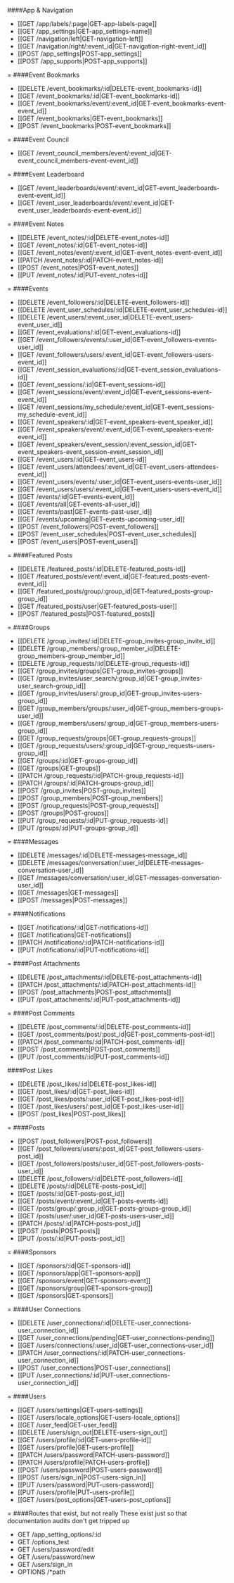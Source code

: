 <!-- --- title: List of all routes -->

####App & Navigation
* [[GET /app/labels/:page|GET-app-labels-page]]
* [[GET /app_settings|GET-app_settings-name]]
* [[GET /navigation/left|GET-navigation-left]]
* [[GET /navigation/right/:event_id|GET-navigation-right-event_id]]
* [[POST /app_settings|POST-app_settings]]
* [[POST /app_supports|POST-app_supports]]

=
####Event Bookmarks
* [[DELETE /event_bookmarks/:id|DELETE-event_bookmarks-id]]
* [[GET /event_bookmarks/:id|GET-event_bookmarks-id]]
* [[GET /event_bookmarks/event/:event_id|GET-event_bookmarks-event-event_id]]
* [[GET /event_bookmarks|GET-event_bookmarks]]
* [[POST /event_bookmarks|POST-event_bookmarks]]

=
####Event Council
* [[GET /event_council_members/event/:event_id|GET-event_council_members-event-event_id]]

=
####Event Leaderboard
* [[GET /event_leaderboards/event/:event_id|GET-event_leaderboards-event-event_id]]
* [[GET /event_user_leaderboards/event/:event_id|GET-event_user_leaderboards-event-event_id]]

=
####Event Notes
* [[DELETE /event_notes/:id|DELETE-event_notes-id]]
* [[GET /event_notes/:id|GET-event_notes-id]]
* [[GET /event_notes/event/:event_id|GET-event_notes-event-event_id]]
* [[PATCH /event_notes/:id|PATCH-event_notes-id]]
* [[POST /event_notes|POST-event_notes]]
* [[PUT /event_notes/:id|PUT-event_notes-id]]

=
####Events
* [[DELETE /event_followers/:id|DELETE-event_followers-id]]
* [[DELETE /event_user_schedules/:id|DELETE-event_user_schedules-id]]
* [[DELETE /event_users/:event_user_id|DELETE-event_users-event_user_id]]
* [[GET /event_evaluations/:id|GET-event_evaluations-id]]
* [[GET /event_followers/events/:user_id|GET-event_followers-events-user_id]]
* [[GET /event_followers/users/:event_id|GET-event_followers-users-event_id]]
* [[GET /event_session_evaluations/:id|GET-event_session_evaluations-id]]
* [[GET /event_sessions/:id|GET-event_sessions-id]]
* [[GET /event_sessions/event/:event_id|GET-event_sessions-event-event_id]]
* [[GET /event_sessions/my_schedule/:event_id|GET-event_sessions-my_schedule-event_id]]
* [[GET /event_speakers/:id|GET-event_speakers-event_speaker_id]]
* [[GET /event_speakers/event/:event_id|GET-event_speakers-event-event_id]]
* [[GET /event_speakers/event_session/:event_session_id|GET-event_speakers-event_session-event_session_id]]
* [[GET /event_users/:id|GET-event_users-id]]
* [[GET /event_users/attendees/:event_id|GET-event_users-attendees-event_id]]
* [[GET /event_users/events/:user_id|GET-event_users-events-user_id]]
* [[GET /event_users/users/:event_id|GET-event_users-users-event_id]]
* [[GET /events/:id|GET-events-event_id]]
* [[GET /events/all|GET-events-all-user_id]]
* [[GET /events/past|GET-events-past-user_id]]
* [[GET /events/upcoming|GET-events-upcoming-user_id]]
* [[POST /event_followers|POST-event_followers]]
* [[POST /event_user_schedules|POST-event_user_schedules]]
* [[POST /event_users|POST-event_users]]

=
####Featured Posts
* [[DELETE /featured_posts/:id|DELETE-featured_posts-id]]
* [[GET /featured_posts/event/:event_id|GET-featured_posts-event-event_id]]
* [[GET /featured_posts/group/:group_id|GET-featured_posts-group-group_id]]
* [[GET /featured_posts/user|GET-featured_posts-user]]
* [[POST /featured_posts|POST-featured_posts]]

=
####Groups
* [[DELETE /group_invites/:id|DELETE-group_invites-group_invite_id]]
* [[DELETE /group_members/:group_member_id|DELETE-group_members-group_member_id]]
* [[DELETE /group_requests/:id|DELETE-group_requests-id]]
* [[GET /group_invites/groups|GET-group_invites-groups]]
* [[GET /group_invites/user_search/:group_id|GET-group_invites-user_search-group_id]]
* [[GET /group_invites/users/:group_id|GET-group_invites-users-group_id]]
* [[GET /group_members/groups/:user_id|GET-group_members-groups-user_id]]
* [[GET /group_members/users/:group_id|GET-group_members-users-group_id]]
* [[GET /group_requests/groups|GET-group_requests-groups]]
* [[GET /group_requests/users/:group_id|GET-group_requests-users-group_id]]
* [[GET /groups/:id|GET-groups-group_id]]
* [[GET /groups|GET-groups]]
* [[PATCH /group_requests/:id|PATCH-group_requests-id]]
* [[PATCH /groups/:id|PATCH-groups-group_id]]
* [[POST /group_invites|POST-group_invites]]
* [[POST /group_members|POST-group_members]]
* [[POST /group_requests|POST-group_requests]]
* [[POST /groups|POST-groups]]
* [[PUT /group_requests/:id|PUT-group_requests-id]]
* [[PUT /groups/:id|PUT-groups-group_id]]

=
####Messages
* [[DELETE /messages/:id|DELETE-messages-message_id]]
* [[DELETE /messages/conversation/:user_id|DELETE-messages-conversation-user_id]]
* [[GET /messages/conversation/:user_id|GET-messages-conversation-user_id]]
* [[GET /messages|GET-messages]]
* [[POST /messages|POST-messages]]

=
####Notifications
* [[GET /notifications/:id|GET-notifications-id]]
* [[GET /notifications|GET-notifications]]
* [[PATCH /notifications/:id|PATCH-notifications-id]]
* [[PUT /notifications/:id|PUT-notifications-id]]

=
####Post Attachments
* [[DELETE /post_attachments/:id|DELETE-post_attachments-id]]
* [[PATCH /post_attachments/:id|PATCH-post_attachments-id]]
* [[POST /post_attachments|POST-post_attachments]]
* [[PUT /post_attachments/:id|PUT-post_attachments-id]]

=
####Post Comments
* [[DELETE /post_comments/:id|DELETE-post_comments-id]]
* [[GET /post_comments/post/:post_id|GET-post_comments-post-id]]
* [[PATCH /post_comments/:id|PATCH-post_comments-id]]
* [[POST /post_comments|POST-post_comments]]
* [[PUT /post_comments/:id|PUT-post_comments-id]]

####Post Likes
* [[DELETE /post_likes/:id|DELETE-post_likes-id]]
* [[GET /post_likes/:id|GET-post_likes-id]]
* [[GET /post_likes/posts/:user_id|GET-post_likes-post-id]]
* [[GET /post_likes/users/:post_id|GET-post_likes-user-id]]
* [[POST /post_likes|POST-post_likes]]

=
####Posts
* [[POST /post_followers|POST-post_followers]]
* [[GET /post_followers/users/:post_id|GET-post_followers-users-post_id]]
* [[GET /post_followers/posts/:user_id|GET-post_followers-posts-user_id]]
* [[DELETE /post_followers/:id|DELETE-post_followers-id]]
* [[DELETE /posts/:id|DELETE-posts-post_id]]
* [[GET /posts/:id|GET-posts-post_id]]
* [[GET /posts/event/:event_id|GET-posts-events-id]]
* [[GET /posts/group/:group_id|GET-posts-groups-group_id]]
* [[GET /posts/user/:user_id|GET-posts-users-user_id]]
* [[PATCH /posts/:id|PATCH-posts-post_id]]
* [[POST /posts|POST-posts]]
* [[PUT /posts/:id|PUT-posts-post_id]]

=
####Sponsors
* [[GET /sponsors/:id|GET-sponsors-id]]
* [[GET /sponsors/app|GET-sponsors-app]]
* [[GET /sponsors/event|GET-sponsors-event]]
* [[GET /sponsors/group|GET-sponsors-group]]
* [[GET /sponsors|GET-sponsors]]

=
####User Connections
* [[DELETE /user_connections/:id|DELETE-user_connections-user_connection_id]]
* [[GET /user_connections/pending|GET-user_connections-pending]]
* [[GET /users/connections/:user_id|GET-user_connections-user_id]]
* [[PATCH /user_connections/:id|PATCH-user_connections-user_connection_id]]
* [[POST /user_connections|POST-user_connections]]
* [[PUT /user_connections/:id|PUT-user_connections-user_connection_id]]

=
####Users
* [[GET /users/settings|GET-users-settings]]
* [[GET /users/locale_options|GET-users-locale_options]]
* [[GET /user_feed|GET-user_feed]]
* [[DELETE /users/sign_out|DELETE-users-sign_out]]
* [[GET /users/profile/:id|GET-users-profile-id]]
* [[GET /users/profile|GET-users-profile]]
* [[PATCH /users/password|PATCH-users-password]]
* [[PATCH /users/profile|PATCH-users-profile]]
* [[POST /users/password|POST-users-password]]
* [[POST /users/sign_in|POST-users-sign_in]]
* [[PUT /users/password|PUT-users-password]]
* [[PUT /users/profile|PUT-users-profile]]
* [[GET /users/post_options|GET-users-post_options]]

=
####Routes that exist, but not really
These exist just so that documentation audits don't get tripped up

* GET /app_setting_options/:id
* GET /options_test
* GET /users/password/edit
* GET /users/password/new
* GET /users/sign_in
* OPTIONS /*path

<!--
Deprecated Routes
* [[DELETE /notifications/:id|DELETE-notifications-id]]
* [[GET /event_evaluations/event/:event_id|GET-event_evaluations-event-event_id]]
* [[GET /event_evaluations|GET-event_evaluations]]
* [[GET /events|GET-events]]
* [[GET /notifications/user/:user_id|GET-notifications-user-user_id]]
* [[GET /post_comments/user/:user_id|GET-post_comments-user-id]]
* [[PATCH /notifications/:id|PATCH-notifications-id]]
* [[POST /notifications|POST-notifications]]
* [[PUT /notifications/:id|PUT-notifications-id]]
-->